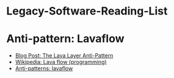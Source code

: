 # Legacy-Software-Reading-List

# Anti-pattern: Lavaflow
* [Blog Post: The Lava Layer Anti-Pattern](https://mikehadlow.blogspot.com/2014/12/the-lava-layer-anti-pattern.html)
* [Wikipedia: Lava flow (programming)](https://en.wikipedia.org/wiki/Lava_flow_(programming))
* [Anti-patterns: lavaflow](http://antipatterns.com/lavaflow.htm)
